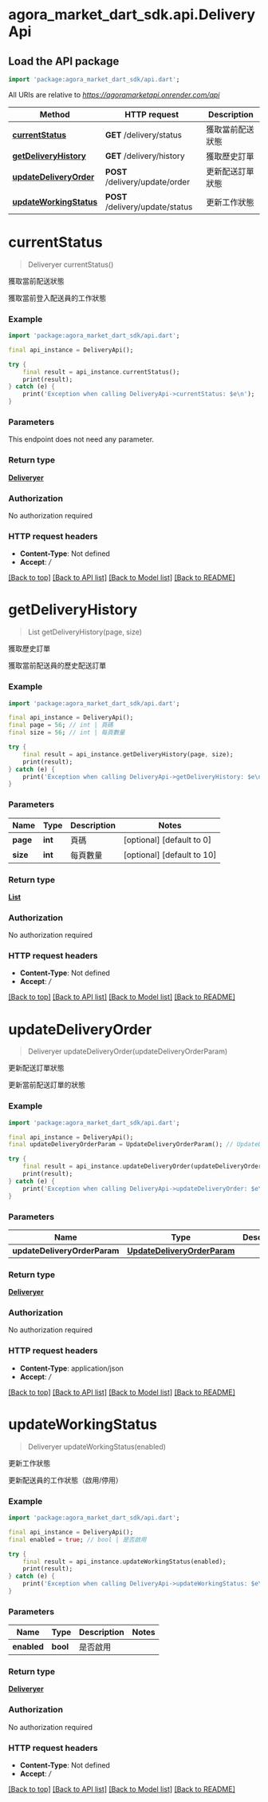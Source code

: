 # agora_market_dart_sdk.api.DeliveryApi

## Load the API package
```dart
import 'package:agora_market_dart_sdk/api.dart';
```

All URIs are relative to *https://agoramarketapi.onrender.com/api*

Method | HTTP request | Description
------------- | ------------- | -------------
[**currentStatus**](DeliveryApi.md#currentstatus) | **GET** /delivery/status | 獲取當前配送狀態
[**getDeliveryHistory**](DeliveryApi.md#getdeliveryhistory) | **GET** /delivery/history | 獲取歷史訂單
[**updateDeliveryOrder**](DeliveryApi.md#updatedeliveryorder) | **POST** /delivery/update/order | 更新配送訂單狀態
[**updateWorkingStatus**](DeliveryApi.md#updateworkingstatus) | **POST** /delivery/update/status | 更新工作狀態


# **currentStatus**
> Deliveryer currentStatus()

獲取當前配送狀態

獲取當前登入配送員的工作狀態

### Example
```dart
import 'package:agora_market_dart_sdk/api.dart';

final api_instance = DeliveryApi();

try {
    final result = api_instance.currentStatus();
    print(result);
} catch (e) {
    print('Exception when calling DeliveryApi->currentStatus: $e\n');
}
```

### Parameters
This endpoint does not need any parameter.

### Return type

[**Deliveryer**](Deliveryer.md)

### Authorization

No authorization required

### HTTP request headers

 - **Content-Type**: Not defined
 - **Accept**: */*

[[Back to top]](#) [[Back to API list]](../README.md#documentation-for-api-endpoints) [[Back to Model list]](../README.md#documentation-for-models) [[Back to README]](../README.md)

# **getDeliveryHistory**
> List<DeliveryDetail> getDeliveryHistory(page, size)

獲取歷史訂單

獲取當前配送員的歷史配送訂單

### Example
```dart
import 'package:agora_market_dart_sdk/api.dart';

final api_instance = DeliveryApi();
final page = 56; // int | 頁碼
final size = 56; // int | 每頁數量

try {
    final result = api_instance.getDeliveryHistory(page, size);
    print(result);
} catch (e) {
    print('Exception when calling DeliveryApi->getDeliveryHistory: $e\n');
}
```

### Parameters

Name | Type | Description  | Notes
------------- | ------------- | ------------- | -------------
 **page** | **int**| 頁碼 | [optional] [default to 0]
 **size** | **int**| 每頁數量 | [optional] [default to 10]

### Return type

[**List<DeliveryDetail>**](DeliveryDetail.md)

### Authorization

No authorization required

### HTTP request headers

 - **Content-Type**: Not defined
 - **Accept**: */*

[[Back to top]](#) [[Back to API list]](../README.md#documentation-for-api-endpoints) [[Back to Model list]](../README.md#documentation-for-models) [[Back to README]](../README.md)

# **updateDeliveryOrder**
> Deliveryer updateDeliveryOrder(updateDeliveryOrderParam)

更新配送訂單狀態

更新當前配送訂單的狀態

### Example
```dart
import 'package:agora_market_dart_sdk/api.dart';

final api_instance = DeliveryApi();
final updateDeliveryOrderParam = UpdateDeliveryOrderParam(); // UpdateDeliveryOrderParam | 

try {
    final result = api_instance.updateDeliveryOrder(updateDeliveryOrderParam);
    print(result);
} catch (e) {
    print('Exception when calling DeliveryApi->updateDeliveryOrder: $e\n');
}
```

### Parameters

Name | Type | Description  | Notes
------------- | ------------- | ------------- | -------------
 **updateDeliveryOrderParam** | [**UpdateDeliveryOrderParam**](UpdateDeliveryOrderParam.md)|  | [optional] 

### Return type

[**Deliveryer**](Deliveryer.md)

### Authorization

No authorization required

### HTTP request headers

 - **Content-Type**: application/json
 - **Accept**: */*

[[Back to top]](#) [[Back to API list]](../README.md#documentation-for-api-endpoints) [[Back to Model list]](../README.md#documentation-for-models) [[Back to README]](../README.md)

# **updateWorkingStatus**
> Deliveryer updateWorkingStatus(enabled)

更新工作狀態

更新配送員的工作狀態（啟用/停用）

### Example
```dart
import 'package:agora_market_dart_sdk/api.dart';

final api_instance = DeliveryApi();
final enabled = true; // bool | 是否啟用

try {
    final result = api_instance.updateWorkingStatus(enabled);
    print(result);
} catch (e) {
    print('Exception when calling DeliveryApi->updateWorkingStatus: $e\n');
}
```

### Parameters

Name | Type | Description  | Notes
------------- | ------------- | ------------- | -------------
 **enabled** | **bool**| 是否啟用 | 

### Return type

[**Deliveryer**](Deliveryer.md)

### Authorization

No authorization required

### HTTP request headers

 - **Content-Type**: Not defined
 - **Accept**: */*

[[Back to top]](#) [[Back to API list]](../README.md#documentation-for-api-endpoints) [[Back to Model list]](../README.md#documentation-for-models) [[Back to README]](../README.md)

